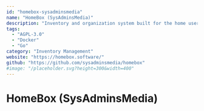 ```yaml
---
id: "homebox-sysadminsmedia"
name: "HomeBox (SysAdminsMedia)"
description: "Inventory and organization system built for the home user."
tags:
  - "AGPL-3.0"
  - "Docker"
  - "Go"
category: "Inventory Management"
website: "https://homebox.software/"
github: "https://github.com/sysadminsmedia/homebox"
#image: "/placeholder.svg?height=300&width=400"
---
```


# HomeBox (SysAdminsMedia)
